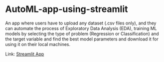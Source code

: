 # AutoML-app-using-streamlit

An app where users have to upload any dataset (.csv files only), and they can automate the process of Exploratory Data Analysis (EDA), training ML models by selecting the type of problem (Regression or Classification) and the target variable and find the best model parameters and download it for using it on their local machines.

Link: [Streamlit App](https://automl-app-616.streamlit.app/)